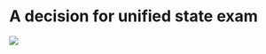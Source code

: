 <h1 align="senter">A decision for unified state exam</h1>
<img
src='https://sun9-28.userapi.com/impg/jHonPmBepbszcHm82fiVRgeBepgvr2aIaHn3_A/TCh6Ddd-sHI.jpg?size=840x737&quality=96&sign=00eb0c4aafd9de16b03080980ed55d92&c_uniq_tag=S_solT06p7N7UvvrzuzvJbgucGSLEna20_b5RA-k3Ns&type=album'
/>
